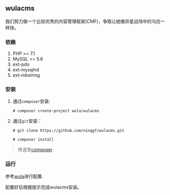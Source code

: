 ## wulacms

我们努力做一个比较优秀的内容管理框架(CMF)，争取让她像异星战场中的乌拉一样快。

### 依赖

1. PHP >= 7.1
2. MySQL >= 5.6
3. ext-pdo
4. ext-mysqlnd
4. ext-mbstring

### 安装

1. 通过`composer`安装: 

    `# composer create-project wula/wulacms`

2. 通过`git`安装：
    
    `# git clone https://github.com/ninggf/wulacms.git`
    
    `# composer install`
  
> 传送至[composer](https://getcomposer.org/).

  
### 运行

参考[wula](https://github.com/ninggf/wula/tree/v2.0)进行配置.

配置好后根据提示完成wulacms安装。

